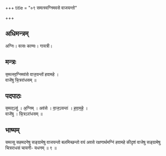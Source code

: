 +++
title = "०९ समत्स्वग्निमवसे वाजयन्तो"

+++
## अधिमन्त्रम्
अग्निः। वत्सः काण्वः। गायत्री।

## मन्त्रः
स॒मत्स्व॒ग्निमव॑से वाज॒यन्तो॑ हवामहे ।  
वाजे॑षु चि॒त्ररा॑धसम् ॥

## पदपाठः
स॒मत्ऽसु॑ । अ॒ग्निम् । अव॑से । वा॒ज॒ऽयन्तः॑ । ह॒वा॒म॒हे॒ ।  
वाजे॑षु । चि॒त्रऽरा॑धसम् ॥

## भाष्यम्
समत्सु सहमदनेषु सङ्ग्रामेषु वाजयन्तो बलमिच्छन्तो वयं अवसे रक्षणार्थमग्निं हवामहे कीदृशं वाजेषु सङ्ग्रामेषु चित्रराधसं चायनी- यधनम् ॥ ९ ॥